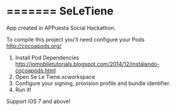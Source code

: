 =======
SeLeTiene
=========

App created in APPuesta Social Hackathon.

To compile this project you'll need configure your Pods http://cocoapods.org/

1. Install Pod Dependencies 
    http://jomobiletutorials.blogspot.com/2014/12/instalando-cocoapods.html
2. Open Se Le Tiene.xcworkspace
3. Configure your signing, provision profile and bundle identifier.
5. Run it!


Support iOS 7 and above!
